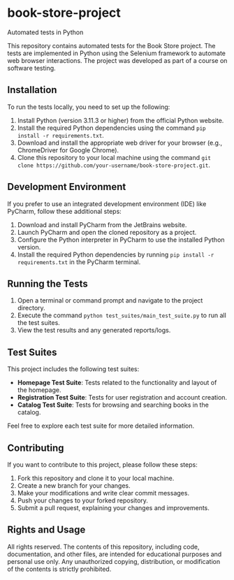 # book-store-project

Automated tests in Python

This repository contains automated tests for the Book Store project. The tests are implemented in Python using the Selenium framework to automate web browser interactions. The project was developed as part of a course on software testing.

## Installation

To run the tests locally, you need to set up the following:

1. Install Python (version 3.11.3 or higher) from the official Python website.
2. Install the required Python dependencies using the command `pip install -r requirements.txt`.
3. Download and install the appropriate web driver for your browser (e.g., ChromeDriver for Google Chrome).
4. Clone this repository to your local machine using the command `git clone https://github.com/your-username/book-store-project.git`.

## Development Environment

If you prefer to use an integrated development environment (IDE) like PyCharm, follow these additional steps:

1. Download and install PyCharm from the JetBrains website.
2. Launch PyCharm and open the cloned repository as a project.
3. Configure the Python interpreter in PyCharm to use the installed Python version.
4. Install the required Python dependencies by running `pip install -r requirements.txt` in the PyCharm terminal.

## Running the Tests

1. Open a terminal or command prompt and navigate to the project directory.
2. Execute the command `python test_suites/main_test_suite.py` to run all the test suites.
3. View the test results and any generated reports/logs.

## Test Suites

This project includes the following test suites:

- **Homepage Test Suite**: Tests related to the functionality and layout of the homepage.
- **Registration Test Suite**: Tests for user registration and account creation.
- **Catalog Test Suite**: Tests for browsing and searching books in the catalog.

Feel free to explore each test suite for more detailed information.

## Contributing

If you want to contribute to this project, please follow these steps:

1. Fork this repository and clone it to your local machine.
2. Create a new branch for your changes.
3. Make your modifications and write clear commit messages.
4. Push your changes to your forked repository.
5. Submit a pull request, explaining your changes and improvements.

## Rights and Usage

All rights reserved. The contents of this repository, including code, documentation, and other files, are intended for educational purposes and personal use only. Any unauthorized copying, distribution, or modification of the contents is strictly prohibited.
